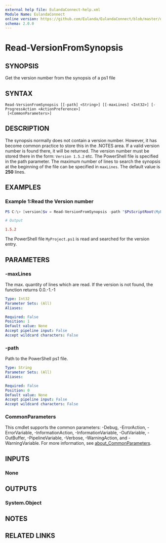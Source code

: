```yaml
---
external help file: EulandaConnect-help.xml
Module Name: EulandaConnect
online version: https://github.com/Eulanda/EulandaConnect/blob/master/docs/Read-VersionFromSynopsis.md
schema: 2.0.0
---
```


# Read-VersionFromSynopsis

## SYNOPSIS

Get the version number from the synopsis of a ps1 file

## SYNTAX

```
Read-VersionFromSynopsis [[-path] <String>] [[-maxLines] <Int32>] [-ProgressAction <ActionPreference>]
 [<CommonParameters>]
```

## DESCRIPTION

The synopsis normally does not contain a version number. However, it has become common practice to store this in the .NOTES area. If a valid version number is found there, it will be returned. The version number must be stored there in the form: `Version 1.5.2` etc. The PowerShell file is specified in the path parameter. The maximum number of lines to search the synopsis at the beginning of the file can be specified in `maxLines`. The default value is **250** lines.

## EXAMPLES

### Example 1:Read the Version number

```powershell
PS C:\> [version]$v = Read-VersionFromSynopsis -path "$PsScriptRoot\MyProject.ps1"
```

```ini
# Output

1.5.2
```

The PowerShell file `MyProject.ps1` is read and searched for the version entry.

## PARAMETERS

### -maxLines

The max. quantity of lines which are read. If the version is not found, the function returns 0.0.-1.-1

```yaml
Type: Int32
Parameter Sets: (All)
Aliases:

Required: False
Position: 1
Default value: None
Accept pipeline input: False
Accept wildcard characters: False
```

### -path

Path to the PowerShell ps1 file.

```yaml
Type: String
Parameter Sets: (All)
Aliases:

Required: False
Position: 0
Default value: None
Accept pipeline input: False
Accept wildcard characters: False
```


### CommonParameters
This cmdlet supports the common parameters: -Debug, -ErrorAction, -ErrorVariable, -InformationAction, -InformationVariable, -OutVariable, -OutBuffer, -PipelineVariable, -Verbose, -WarningAction, and -WarningVariable. For more information, see [about_CommonParameters](http://go.microsoft.com/fwlink/?LinkID=113216).

## INPUTS

### None

## OUTPUTS

### System.Object

## NOTES

## RELATED LINKS

